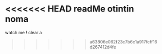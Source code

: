 <<<<<<< HEAD
readMe otintin
noma 
=======
watch me !
clear a
>>>>>>> a63806e062f23c7b6c1a917fcff16d267412d4fe
